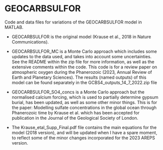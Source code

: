 # GEOCARBSULFOR
Code and data files for variations of the GEOCARBSULFOR model in MATLAB.

- GEOCARBSULFOR is the original model (Krause et al., 2018 in Nature Communications). 

- GEOCARBSULFOR_MC is a Monte Carlo approach which includes some updates to the data used, and takes into account some uncertainties. See the README within the zip file for more information, as well as the extensive comments within the code. This code is for a review paper on atmospheric oxygen during the Phanerozoic (2023, Annual Review of Earth and Planetary Sciences). The results (named outputs) of this model can be found separately in the GCBS4_outputs_14_7_2022.zip file

- GEOCARBSULFOR_SO4_concs is a Monte Carlo approach but the normalised calcium forcing, which is used to partially determine gypsum burial, has been updated, as well as some other minor things. This is for the paper: Modelling sulfate concentrations in the global ocean through Phanerozoic time by Krause et al. which has been accepted for publication in the Journal of the Geological Society of London.

- The Krause_etal_Supp_Final.pdf file contains the main equations for the model (2018 version), and will be updated when I have a spare moment, to reflect some of the minor changes incorporated for the 2023 AREPS version.
